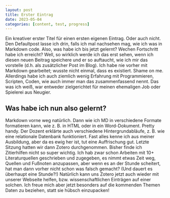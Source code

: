 ```yaml
---
layout: post
title: Erster Eintrag
date: 2023-05-04
categories: [content, test, progress]
---
```


Ein kreativer erster Titel für einen ersten eigenen Eintrag. Oder auch nicht. Den Defaultpost lasse ich drin, falls ich mal nachsehen mag, wie ich was in Markdown code. 
Also, was habe ich bis jetzt gelernt? Wechen Fortschritt habe ich erreicht? Well, so wirklich werde ich das erst sehen, wenn ich diesen neuen Beitrag speichere und er so auftaucht, wie ich mir das vorstelle (d.h. als zusätzlicher Post im Blog). Ich habe nie vorher mit Markdown gearbeitet; wusste nicht einmal, dass es existiert. Shame on me. Allerdings habe ich auch ziemlich wenig Erfahrung mit Programmieren, Scripten, Coden, wie auch immer man das zusammenfassend nennt. Das was ich weiß, war entweder zielgerichtet für meinen ehemaligen Job oder Spielerei aus Neugier. 

## Was habe ich nun also gelernt?

Markdown vorne weg natürlich. Dann wie ich MD in verschiedene Formate formatieren kann, wie z. B. in HTML oder in ein Word-Dokument. Pretty handy. Der Dozent erklärte auch verschiedene Hintergrundabläufe, z. B. wie eine relationale Datenbank funktioniert. Fast alles kenne ich aus meiner Ausbildung, aber da es ewig her ist, tut eine Auffrischung gut.
Letzte Sitzung hatten wir dann Zotero durchgenommen. Bisher finde ich Zitierhilfen nicht so super wichtig. Ich hab zwar schon Arbeiten mit 10+ Literaturquellen geschrieben und zugegeben, es nimmt etwas Zeit weg, Quellen und Fußnoten anzupassen, aber wenn es an der Stunde scheitert, hat man dann vorher nicht schon was falsch gemacht? (Und dauert es überhaupt eine Stunde?!)
Natürlich kann uns Zotero jetzt auch wieder mit unserer Webseite helfen, bzw. wissenschaftlichen Einträgen auf einer solchen. 
Ich freue mich aber jetzt besonders auf die kommenden Themen Daten zu beziehen, statt sie hübsch einzupacken!
